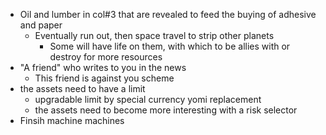 - Oil and lumber in col#3 that are revealed to feed the buying of adhesive and paper
    - Eventually run out, then space travel to strip other planets
        - Some will have life on them, with which to be allies with or destroy for more resources
- "A friend" who writes to you in the news
    - This friend is against you scheme
- the assets need to have a limit
    - upgradable limit by special currency yomi replacement
    - the assets need to become more interesting with a risk selector
- Finsih machine machines
